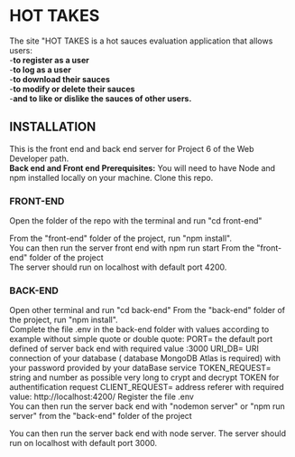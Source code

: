 # HOT TAKES

The site "HOT TAKES is a hot sauces evaluation application that allows users:
<br>
-**to register as a user**
<br>
-**to log as a user**
 <br>
-**to download their sauces**
<br>
-**to modify or delete their sauces**
<br>
-**and to like or dislike the sauces of other users.**

## INSTALLATION
This is the front end and back end server for Project 6 of the Web Developer path.
<br>
**Back end and Front end Prerequisites:** You will need to have Node and npm installed locally on your machine.
Clone this repo.

### FRONT-END
Open the folder of the repo with the terminal and run "cd front-end"

From the "front-end" folder of the project, run "npm install".<br>
You can then run the server front end with npm run start From the "front-end" folder of the project <br>
The server should run on localhost with default port 4200.

### BACK-END
Open other terminal  and run "cd back-end"
From the "back-end" folder of the project, run "npm install".
<br>
Complete the file .env in the back-end folder with values according to example without simple quote or double quote:
PORT= the default port defined of server back end with required value :3000
URI_DB= URI connection  of your database ( database MongoDB Atlas is required) with your password provided by your dataBase service
TOKEN_REQUEST= string and number as possible  very long to crypt and decrypt TOKEN for authentification request 
CLIENT_REQUEST= address referer with required value: http://localhost:4200/
Register the file .env
<br>
You can then run the server back end  with "nodemon server" or "npm run server" from the "back-end" folder of the project 







You can then run the server back end with node server. The server should run on localhost with default port 3000.
